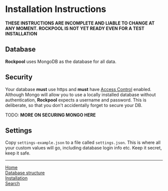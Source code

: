 # Installation Instructions

**THESE INSTRUCTIONS ARE INCOMPLETE AND LIABLE TO CHANGE AT ANY MOMENT. ROCKPOOL IS NOT YET READY EVEN FOR A TEST INSTALLATION**

## Database

**Rockpool** uses MongoDB as the database for all data.

## Security

Your database **must** use https and **must** have [Access Control](https://docs.mongodb.com/manual/tutorial/enable-authentication/) enabled. Although Mongo will allow you to use a locally installed database without authentication, **Rockpool** expects a username and password. This is deliberate, so that you don't accidentally forget to secure your DB.

  TODO: **MORE ON SECURING MONGO HERE**

## Settings

Copy `settings-example.json` to a file called `settings.json`. This is where all your custom values will go, including database login info etc. Keep it secret, keep it safe.

---
[Home](/)  
[Database structure](database.md)  
[Installation](installation.md)  
[Search](search.md)  
